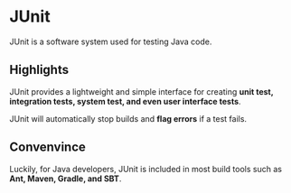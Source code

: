 # JUnit


JUnit is a software system used for testing Java code.

## Highlights
JUnit provides a lightweight and simple interface for creating **unit test, integration tests, system test, and even user
interface tests**.

JUnit will automatically stop builds and **flag errors** if a test fails.


## Convenvince

Luckily, for Java developers, JUnit is included in most build tools such as **Ant, Maven, Gradle, and SBT**.
